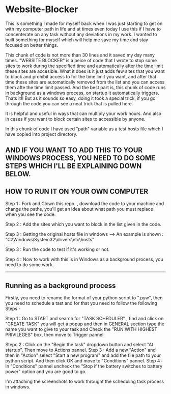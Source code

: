 # Website-Blocker

This is something I made for myself back when I was just starting to get on with my computer path in life and at times even today I use this if I have to concenterate on any task without any deviations in my work. I wanted to built something for myself which will help me save my time and stay focused on better things.

This chunk of code is not more than 30 lines and it saved my day many times. 
"WEBSITE BLOCKER" is a peice of code that I wrote to stop some sites to work during the specified time and automatically after the time limit these sites are accesible.
What it does is it just adds few sites that you want to block and prohibit access to for the time limit you want, and after that time these sites are automatically removed from the list and you can access them afte the time limit passed. And the best part is, this chunk of code runs in background as a windows process, on startup it automatically triggers.
Thats it!!
But as it sounds so easy, doing it took a special trick, if you go through the code you can see a neat trick that is pulled here.

It is helpful and useful in ways that can multiply your work hours. And also in cases if you want to block certain sites to accessible by anyone.


In this chunk of code I have used "path" variable as a test hosts file which I have copied into project directory.


AND IF YOU WANT TO ADD THIS TO YOUR WINDOWS PROCESS, YOU NEED TO DO SOME STEPS WHICH I'LL BE EXPLAINING DOWN BELOW.
----------------------------------
HOW TO RUN IT ON YOUR OWN COMPUTER
----------------------------------

Step 1 : Fork and Clown this repo. , download the code to your machine and change the paths, you'll get an idea about what path you must replace when you see the code.

Step 2 : Add the sites which you want to block in the list given in the code.

Step 3 : Getting the original hosts file in windows --> An example is shown :  "C:\Windows\System32\drivers\etc\hosts"

Step 3 : Run the code to test if it's working or not.

Step 4 : Now to work with this is in Windows as a background process, you need to do some work.

-------------------------------
Running as a background process
-------------------------------
Firstly, you need to rename the format of your python script to ".pyw", then you need to schedule a tast and for that you need to follow the following Steps -

Step 1 :  Go to START and search for "TASK SCHEDULER" , find and click on "CREATE TASK" you will get a popup and then in GENERAL 
          section type the name you want to give to your task and Check the "RUN WITH HIGHEST PRIVILEGES" box, then move to Trigger
           pannel
           
Stepc 2 : Click on the "Begin the task" dropdown button and select "At startup". Then move to Actions pannel.
Step 3 : Add a new "Action" and then in "Action" select "Start a new program" and add the file path to your python script. And then 
         click OK and move to "Conditions" pannel.
Step 4 : In "Conditions" pannel uncheck the "Stop if the battery switches to battery power" option and you are good to go.

I'm attaching the screenshots to work throught the scheduling task process in windows.
